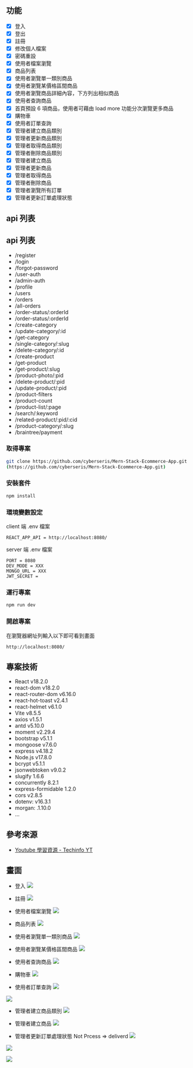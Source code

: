 ## 功能

- [x] 登入
- [x] 登出
- [x] 註冊
- [x] 修改個人檔案
- [x] 密碼重設
- [x] 使用者檔案瀏覽
- [x] 商品列表
- [x] 使用者瀏覽單一類別商品
- [x] 使用者瀏覽某價格區間商品
- [x] 使用者瀏覽商品詳細內容，下方列出相似商品
- [x] 使用者查詢商品
- [x] 首頁預設 6 項商品，使用者可藉由 load more 功能分次瀏覽更多商品
- [x] 購物車
- [x] 使用者訂單查詢
- [x] 管理者建立商品類別
- [x] 管理者更新商品類別
- [x] 管理者取得商品類別
- [x] 管理者刪除商品類別
- [x] 管理者建立商品
- [x] 管理者更新商品
- [x] 管理者取得商品
- [x] 管理者刪除商品
- [x] 管理者瀏覽所有訂單
- [x] 管理者更新訂單處理狀態

## api 列表
## api 列表
* /register
* /login
* /forgot-password
* /user-auth
* /admin-auth
* /profile
* /users
* /orders
* /all-orders
* /order-status/:orderId
* /order-status/:orderId
* /create-category
* /update-category/:id
* /get-category
* /single-category/:slug
* /delete-category/:id
* /create-product
* /get-product
* /get-product/:slug
* /product-photo/:pid
* /delete-product/:pid
* /update-product/:pid
* /product-filters
* /product-count
* /product-list/:page
* /search/:keyword
* /related-product/:pid/:cid
* /product-category/:slug
* /braintree/payment


### 取得專案

```bash
git clone https://github.com/cyberseris/Mern-Stack-Ecommerce-App.git
(https://github.com/cyberseris/Mern-Stack-Ecommerce-App.git)
```

### 安裝套件

```bash
npm install
```

### 環境變數設定
client 端
.env 檔案
```
REACT_APP_API = http://localhost:8080/
```

server 端
.env 檔案
```
PORT = 8080
DEV_MODE = XXX
MONGO_URL = XXX
JWT_SECRET = 

```

### 運行專案

```bash
npm run dev
```

### 開啟專案

在瀏覽器網址列輸入以下即可看到畫面

```bash
http://localhost:8080/
```

## 專案技術
- React v18.2.0
- react-dom v18.2.0
- react-router-dom v6.16.0
- react-hot-toast v2.4.1
- react-helmet v6.1.0
- Vite v8.5.5
- axios v1.5.1
- antd v5.10.0
- moment v2.29.4
- bootstrap v5.1.1
- mongoose v7.6.0
- express v4.18.2
- Node.js v17.8.0
- bcrypt v5.1.1
- jsonwebtoken v9.0.2
- slugify 1.6.6
- concurrently 8.2.1
- express-formidable 1.2.0
- cors v2.8.5
- dotenv: v16.3.1
- morgan: .1.10.0
- ...

## 參考來源
- [Youtube 學習資源 - Techinfo YT](https://www.youtube.com/watch?v=A_-fn_ij59c)


## 畫面
- 登入
![](https://hackmd.io/_uploads/S1PEFOcWp.jpg)

- 註冊
![](https://hackmd.io/_uploads/BkVUFuqbp.jpg)

- 使用者檔案瀏覽
![](https://hackmd.io/_uploads/ry_dY_qZ6.jpg)

- 商品列表
![](https://hackmd.io/_uploads/HkZ5YuqWT.jpg)

- 使用者瀏覽單一類別商品
![](https://hackmd.io/_uploads/Hy4hKOcZp.jpg)

- 使用者瀏覽某價格區間商品
![](https://hackmd.io/_uploads/SyBaYu9-6.jpg)

- 使用者查詢商品
![](https://hackmd.io/_uploads/rJZD5d9Z6.jpg)

- 購物車
![](https://hackmd.io/_uploads/B1nD5uqZp.jpg)

- 使用者訂單查詢
![](https://hackmd.io/_uploads/H19dqd9-p.jpg)

![](https://hackmd.io/_uploads/HJ8Ycdc-a.jpg)

- 管理者建立商品類別
![](https://hackmd.io/_uploads/H1Ij9OqWa.jpg)

- 管理者建立商品
![](https://hackmd.io/_uploads/BJzA9uqZa.jpg)

- 管理者更新訂單處理狀態
Not Prcess => deliverd
![](https://hackmd.io/_uploads/SJk6iucbT.jpg)

![](https://hackmd.io/_uploads/BySFs_qZT.jpg)

![](https://hackmd.io/_uploads/r16Kj_qZ6.jpg)
